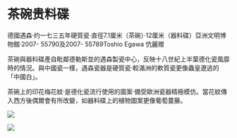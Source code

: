 # 茶碗贵料碟  

德國遇森·约一七三五年硬質瓷·直徑7.1厘米（茶碗）·12厘米（器料碟）亞洲文明博物館·2007- 55790及2007- 55789Toshio Egawa 伉麗赠  

茶碗與器料碟產自毗鄰德勒斯並的遇森製瓷中心，反映十八世紀上半葉德化瓷風靡時的情況。與中國瓷一樣，遇森瓷器是硬質瓷·較滿洲的軟質瓷更像蟲皇遼逃的「中國白」。  

茶碗上的印花梅花紋·是德化瓷流行使用的圖案·備受歐洲瓷器精極模仿。當花紋傳入西方後偶爾會有所改變，如器料碟上的植物圖案更像葡萄蔓藤。  

![](https://cdn-mineru.openxlab.org.cn/result/2025-07-27/26ec8c02-599c-4b79-9876-e092d6287e02/97abcbb7061c3e1f2beab8598370dd0687788303e2e1d5011c046e11f2340223.jpg)

![](https://cdn-mineru.openxlab.org.cn/result/2025-07-27/26ec8c02-599c-4b79-9876-e092d6287e02/ee7d4ef5774172ad1ace3c55313cb3f6cc8d03ef28f68494e9e4256539d32ec0.jpg)